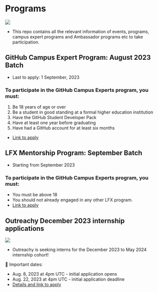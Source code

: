 # Programs
![](https://www.nscc.ca/img/aboutnscc/mh-school-tech-enviro1.jpg)
* This repo contains all the relevant information of events, programs, campus expert programs and Ambassador programs etc to take participation. 

## GitHub Campus Expert Program: August 2023 Batch
   * Last to apply: 1 September, 2023
     
### To participate in the GitHub Campus Experts program, you must:
1. Be 18 years of age or over
2. Be a student in good standing at a formal higher education institution
3. Have the GitHub Student Developer Pack
4. Have at least one year before graduating
5. Have had a GitHub account for at least six months
* [Link to apply](https://education.github.com/campus_experts)

## LFX Mentorship Program: September Batch
* Starting from September 2023

### To participate in the GitHub Campus Experts program, you must:
* You must be above 18
* You should not already engaged in any other LFX program.
* [Link to apply](https://lfx.linuxfoundation.org/tools/mentorship/)

## Outreachy December 2023 internship applications
![](https://cdn-media-1.freecodecamp.org/images/1*JaAR0XZ0p642kRjDD-pCkg.png)
* Outreachy is seeking interns for the December 2023 to May 2024 internship cohort!

📅 Important dates:
* Aug. 8, 2023 at 4pm UTC - initial application opens
* Aug. 22, 2023 at 4pm UTC - initial application deadline
* [Details and link to apply](https://www.outreachy.org/blog/2023-08-08/december-2023-initial-applications-open/)
